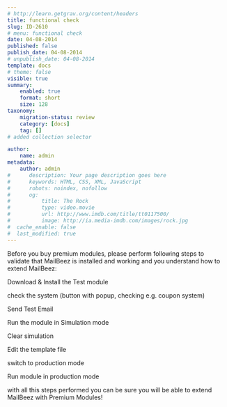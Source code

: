 ```yaml
---
# http://learn.getgrav.org/content/headers
title: functional check
slug: ID-2610
# menu: functional check
date: 04-08-2014
published: false
publish_date: 04-08-2014
# unpublish_date: 04-08-2014
template: docs
# theme: false
visible: true
summary:
    enabled: true
    format: short
    size: 128
taxonomy:
    migration-status: review
    category: [docs]
    tag: []
# added collection selector

author:
    name: admin
metadata:
    author: admin
#      description: Your page description goes here
#      keywords: HTML, CSS, XML, JavaScript
#      robots: noindex, nofollow
#      og:
#          title: The Rock
#          type: video.movie
#          url: http://www.imdb.com/title/tt0117500/
#          image: http://ia.media-imdb.com/images/rock.jpg
#  cache_enable: false
#  last_modified: true
---
```


Before you buy premium modules, please perform following steps to validate that MailBeez is installed and working and you understand how to extend MailBeez:

Download & Install the Test module

check the system (button with popup, checking e.g. coupon system)

Send Test Email

Run the module in Simulation mode

Clear simulation

Edit the template file

switch to production mode

Run module in production mode

with all this steps performed you can be sure you will be able to extend MailBeez with Premium Modules!
